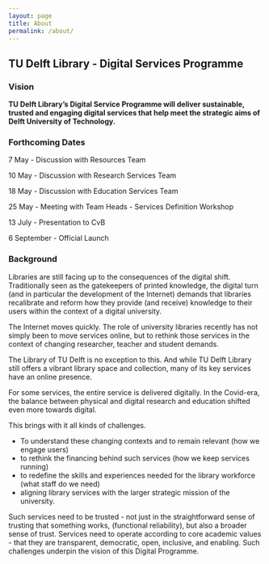 ```yaml
---
layout: page
title: About
permalink: /about/
---
```


## TU Delft Library - Digital Services Programme 

### Vision

**TU Delft Library’s Digital Service Programme will deliver sustainable, trusted and engaging digital services that help meet the strategic aims of Delft University of Technology.**

### Forthcoming Dates 

7 May - Discussion with Resources Team

10 May - Discussion with Research Services Team

18 May - Discussion with Education Services Team

25 May - Meeting with Team Heads - Services Definition Workshop

13 July - Presentation to CvB

6 September - Official Launch


### Background

Libraries are still facing up to the consequences of the digital shift. Traditionally seen as the gatekeepers of printed knowledge, the digital turn (and in particular the development of the Internet) demands that libraries recalibrate and reform how they provide (and receive) knowledge to their users within the context of a digital university.


The Internet moves quickly. The role of university libraries recently has not simply been to move services online, but to rethink those services in the context of changing researcher, teacher and student demands.


The Library of TU Delft is no exception to this. And while TU Delft Library still offers a vibrant library space and collection, many of its key services have an online presence.


For some services, the entire service is delivered digitally. In the Covid-era, the balance between physical and digital research and education shifted even more towards digital.

This brings with it all kinds of challenges.

-    To understand these changing contexts and to remain relevant (how we engage users)
 -   to rethink the financing behind such services (how we keep services running)
  -  to redefine the skills and experiences needed for the library workforce (what staff do we need)
   - aligning library services with the larger strategic mission of the university.

Such services need to be trusted - not just in the straightforward sense of trusting that something works, (functional reliability), but also a broader sense of trust. Services need to operate according to core academic values - that they are  transparent, democratic, open, inclusive, and enabling. Such challenges underpin the vision of this Digital Programme.